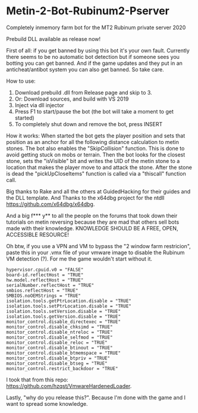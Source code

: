 # Metin-2-Bot-Rubinum2-Pserver

Completely inmemory farm bot for the MT2 Rubinum private server 2020

Prebuild DLL available as release now!

First of all: if you get banned by using this bot it's your own fault. Currently there seems to be no automatic bot detection but if someone
sees you botting you can get banned. And if the game updates and they put in an anticheat/antibot system you can also get banned. So take care.

How to use:
1. Download prebuild .dll from Release page and skip to 3.
2. Or: Download sources, and build with VS 2019
3. Inject via dll injector
4. Press F1 to start/pause the bot (the bot will take a moment to get started)
5. To completely shut down and remove the bot, press INSERT

How it works:
When started the bot gets the player position and sets that position as an anchor for all the
following distance calculation to metin stones. The bot also enables the "SkipCollision" function.
This is done to avoid getting stuck on mobs or terrain. Then the bot looks for the closest stone, sets the
"isVisible" bit and writes the UID of the metin stone to a location that makes the player move to
and attack the stone. After the stone is dead the "pickUpCloseItems" function is called via a "thiscall" function call.

Big thanks to Rake and all the others at GuidedHacking for their guides and the DLL template.
And Thanks to the x64dbg project for the ntdll https://github.com/x64dbg/x64dbg.

And a big f*** y** to all the people on the forums that took down their tutorials on metin reversing because they
are mad that others sell bots made with their knowledge. KNOWLEDGE SHOULD BE A FREE, OPEN, ACCESSIBLE RESOURCE!

Oh btw, if you use a VPN and VM to bypass the "2 window farm restricion", paste this in your .vmx file of your vmware image to 
disable the Rubinum VM detection (?). For me the game wouldn't start without it.

```
hypervisor.cpuid.v0 = "FALSE"
board-id.reflectHost = "TRUE"
hw.model.reflectHost = "TRUE"
serialNumber.reflectHost = "TRUE"
smbios.reflectHost = "TRUE"
SMBIOS.noOEMStrings = "TRUE"
isolation.tools.getPtrLocation.disable = "TRUE"
isolation.tools.setPtrLocation.disable = "TRUE"
isolation.tools.setVersion.disable = "TRUE"
isolation.tools.getVersion.disable = "TRUE"
monitor_control.disable_directexec = "TRUE"
monitor_control.disable_chksimd = "TRUE"
monitor_control.disable_ntreloc = "TRUE"
monitor_control.disable_selfmod = "TRUE"
monitor_control.disable_reloc = "TRUE"
monitor_control.disable_btinout = "TRUE"
monitor_control.disable_btmemspace = "TRUE"
monitor_control.disable_btpriv = "TRUE"
monitor_control.disable_btseg = "TRUE"
monitor_control.restrict_backdoor = "TRUE"
```

I took that from this repo: https://github.com/hzqst/VmwareHardenedLoader.

Lastly, "why do you release this?".
Because I'm done with the game and I want to spread some knowledge.
